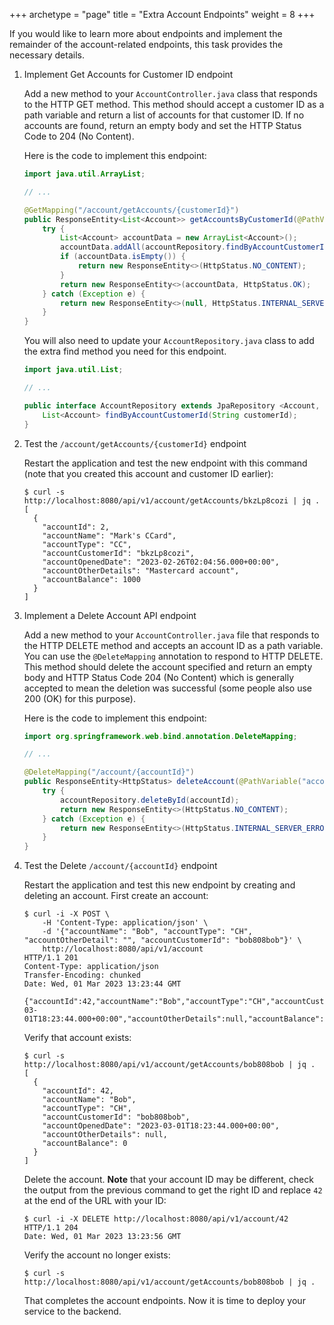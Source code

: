 +++
archetype = "page"
title = "Extra Account Endpoints"
weight = 8
+++

If you would like to learn more about endpoints and implement the remainder of the account-related endpoints, this task provides the necessary details.

1. Implement Get Accounts for Customer ID endpoint

    Add a new method to your `AccountController.java` class that responds to the HTTP GET method.  This method should accept a customer ID as a path variable and return a list of accounts for that customer ID.  If no accounts are found, return an empty body and set the HTTP Status Code to 204 (No Content).

      Here is the code to implement this endpoint:

    ```java
    import java.util.ArrayList;
    
    // ...

    @GetMapping("/account/getAccounts/{customerId}")
    public ResponseEntity<List<Account>> getAccountsByCustomerId(@PathVariable("customerId") String customerId) {
        try {
            List<Account> accountData = new ArrayList<Account>();
            accountData.addAll(accountRepository.findByAccountCustomerId(customerId));
            if (accountData.isEmpty()) {
                return new ResponseEntity<>(HttpStatus.NO_CONTENT);
            }
            return new ResponseEntity<>(accountData, HttpStatus.OK);
        } catch (Exception e) {
            return new ResponseEntity<>(null, HttpStatus.INTERNAL_SERVER_ERROR);
        }
    }
    ```

    You will also need to update your `AccountRepository.java` class to add the extra find method you need for this endpoint.

    ```java
    import java.util.List; 

    // ...

    public interface AccountRepository extends JpaRepository <Account, Long> {
        List<Account> findByAccountCustomerId(String customerId);
    }
    ```

1. Test the `/account/getAccounts/{customerId}` endpoint

    Restart the application and test the new endpoint with this command (note that you created this account and customer ID earlier):

    ```shell
    $ curl -s http://localhost:8080/api/v1/account/getAccounts/bkzLp8cozi | jq .
    [
      {
        "accountId": 2,
        "accountName": "Mark's CCard",
        "accountType": "CC",
        "accountCustomerId": "bkzLp8cozi",
        "accountOpenedDate": "2023-02-26T02:04:56.000+00:00",
        "accountOtherDetails": "Mastercard account",
        "accountBalance": 1000
      }
    ]
    ```

1. Implement a Delete Account API endpoint

    Add a new method to your `AccountController.java` file that responds to the HTTP DELETE method and accepts an account ID as a path variable.  You can use the `@DeleteMapping` annotation to respond to HTTP DELETE.  This method should delete the account specified and return an empty body and HTTP Status Code 204 (No Content) which is generally accepted to mean the deletion was successful (some people also use 200 (OK) for this purpose).

    Here is the code to implement this endpoint:

    ```java
    import org.springframework.web.bind.annotation.DeleteMapping;
    
    // ...

    @DeleteMapping("/account/{accountId}")
    public ResponseEntity<HttpStatus> deleteAccount(@PathVariable("accountId") long accountId) {
        try {
            accountRepository.deleteById(accountId);
            return new ResponseEntity<>(HttpStatus.NO_CONTENT);
        } catch (Exception e) {
            return new ResponseEntity<>(HttpStatus.INTERNAL_SERVER_ERROR);
        }
    }
    ```

1. Test the Delete `/account/{accountId}` endpoint

    Restart the application and test this new endpoint by creating and deleting an account. First create an account:

    ```shell
    $ curl -i -X POST \
        -H 'Content-Type: application/json' \
        -d '{"accountName": "Bob", "accountType": "CH", "accountOtherDetail": "", "accountCustomerId": "bob808bob"}' \
        http://localhost:8080/api/v1/account
    HTTP/1.1 201 
    Content-Type: application/json
    Transfer-Encoding: chunked
    Date: Wed, 01 Mar 2023 13:23:44 GMT

    {"accountId":42,"accountName":"Bob","accountType":"CH","accountCustomerId":"bob808bob","accountOpenedDate":"2023-03-01T18:23:44.000+00:00","accountOtherDetails":null,"accountBalance":0}
    ```

    Verify that account exists:

    ```shell
    $ curl -s http://localhost:8080/api/v1/account/getAccounts/bob808bob | jq .
    [
      {
        "accountId": 42,
        "accountName": "Bob",
        "accountType": "CH",
        "accountCustomerId": "bob808bob",
        "accountOpenedDate": "2023-03-01T18:23:44.000+00:00",
        "accountOtherDetails": null,
        "accountBalance": 0
      }
    ]
    ```

    Delete the account. **Note** that your account ID may be different, check the output from the previous command to get the right ID and replace `42` at the end of the URL with your ID:

    ```shell
    $ curl -i -X DELETE http://localhost:8080/api/v1/account/42
    HTTP/1.1 204 
    Date: Wed, 01 Mar 2023 13:23:56 GMT
    ```

    Verify the account no longer exists:

    ```shell
    $ curl -s http://localhost:8080/api/v1/account/getAccounts/bob808bob | jq .
    ```

   That completes the account endpoints.  Now it is time to deploy your service to the backend.

